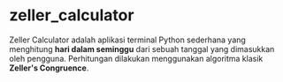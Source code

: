 # zeller_calculator
Zeller Calculator adalah aplikasi terminal Python sederhana yang menghitung **hari dalam seminggu** dari sebuah tanggal yang dimasukkan oleh pengguna. Perhitungan dilakukan menggunakan algoritma klasik **Zeller's Congruence**.
